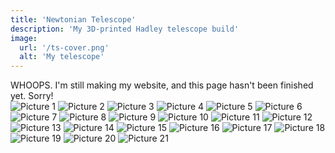 ```yaml
---
title: 'Newtonian Telescope'
description: 'My 3D-printed Hadley telescope build'
image:
  url: '/ts-cover.png'
  alt: 'My telescope'
---
```


<div class="badge">WHOOPS. I'm still making my website, and this page hasn't been finished yet. Sorry!</div>

<div class="center">
  <img src="/projects/telescope/1.JPEG" alt="Picture 1" class="responsive-image" />
  <img src="/projects/telescope/2.JPEG" alt="Picture 2" class="responsive-image" />
  <img src="/projects/telescope/3.JPEG" alt="Picture 3" class="responsive-image" />
  <img src="/projects/telescope/4.JPEG" alt="Picture 4" class="responsive-image" />
  <img src="/projects/telescope/5.JPEG" alt="Picture 5" class="responsive-image" />
  <img src="/projects/telescope/6.JPEG" alt="Picture 6" class="responsive-image" />
  <img src="/projects/telescope/7.JPEG" alt="Picture 7" class="responsive-image" />
  <img src="/projects/telescope/8.JPEG" alt="Picture 8" class="responsive-image" />
  <img src="/projects/telescope/9.JPEG" alt="Picture 9" class="responsive-image" />
  <img src="/projects/telescope/10.JPEG" alt="Picture 10" class="responsive-image" />
  <img src="/projects/telescope/11.JPEG" alt="Picture 11" class="responsive-image" />
  <img src="/projects/telescope/12.JPEG" alt="Picture 12" class="responsive-image" />
  <img src="/projects/telescope/13.JPEG" alt="Picture 13" class="responsive-image" />
  <img src="/projects/telescope/14.JPEG" alt="Picture 14" class="responsive-image" />
  <img src="/projects/telescope/15.JPEG" alt="Picture 15" class="responsive-image" />
  <img src="/projects/telescope/16.JPEG" alt="Picture 16" class="responsive-image" />
  <img src="/projects/telescope/17.JPEG" alt="Picture 17" class="responsive-image" />
  <img src="/projects/telescope/18.JPEG" alt="Picture 18" class="responsive-image" />
  <img src="/projects/telescope/19.JPEG" alt="Picture 19" class="responsive-image" />
  <img src="/projects/telescope/20.jpg" alt="Picture 20" class="responsive-image" />
  <img src="/projects/telescope/21.JPEG" alt="Picture 21" class="responsive-image" />
</div>
